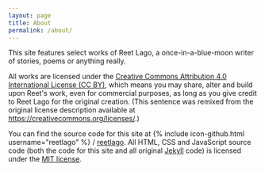 ```yaml
---
layout: page
title: About
permalink: /about/
---
```


This site features select works of Reet Lago, a once-in-a-blue-moon writer of stories, poems or anything really.

All works are licensed under the <a href="https://creativecommons.org/licenses/by/4.0/" target="_blank">Creative Commons Attribution 4.0 International License (CC BY)</a>, which means you may share, alter and build upon Reet's work, even for commercial purposes, as long as you give credit to Reet Lago for the original creation. (This sentence was remixed from the original license description available at <a href="https://creativecommons.org/licenses/" target="_blank">https://creativecommons.org/licenses/</a>.)

You can find the source code for this site at
{% include icon-github.html username="reetlago" %} /
[reetlago](https://github.com/reetlago/reetlago.github.io).
All HTML, CSS and JavaScript source code (both the code for this site and all original <a href="http://jekyllrb.com/" target="_blank">Jekyll</a> code) is licensed under the <a href="http://opensource.org/licenses/MIT" target="_blank">MIT license</a>.
